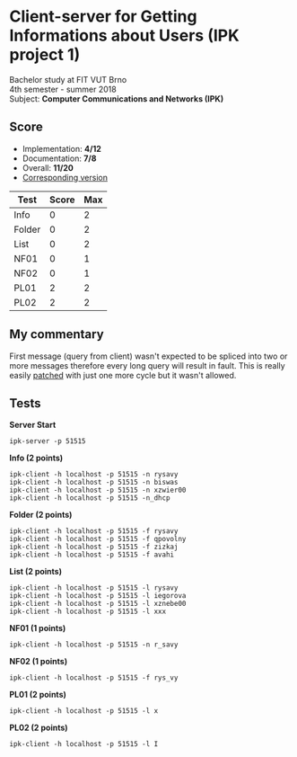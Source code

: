 # Client-server for Getting Informations about Users (IPK project 1)
Bachelor study at FIT VUT Brno  
4th semester - summer 2018  
Subject: **Computer Communications and Networks (IPK)**

## Score
* Implementation: **4/12**
* Documentation: **7/8**
* Overall: **11/20**
* [Corresponding version](https://github.com/Furdys/IPK-proj1/tree/3393dc4b3324ec0f797b8061c7f72f13bdf533c6)

| Test   | Score | Max |
| ------ | ----- | --- |
| Info   | 0     | 2   |
| Folder | 0     | 2   |
| List   | 0     | 2   |
| NF01   | 0     | 1   |
| NF02   | 0     | 1   |
| PL01   | 2     | 2   |
| PL02   | 2     | 2   |

## My commentary
First message (query from client) wasn't expected to be spliced into two or more messages therefore every long query will result in fault.
This is really easily [patched](https://github.com/Furdys/IPK-proj1/commit/a420e3132118a00cc0f8592d6e0c4e92af2c6ff8#diff-aafaa3423d0a1f1dad48ca282ddd666f) with just one more cycle but it wasn't allowed.

## Tests
**Server Start**
```
ipk-server -p 51515
```
**Info (2 points)**
```
ipk-client -h localhost -p 51515 -n rysavy
ipk-client -h localhost -p 51515 -n biswas
ipk-client -h localhost -p 51515 -n xzwier00
ipk-client -h localhost -p 51515 -n_dhcp
```
**Folder (2 points)**
```
ipk-client -h localhost -p 51515 -f rysavy
ipk-client -h localhost -p 51515 -f qpovolny
ipk-client -h localhost -p 51515 -f zizkaj
ipk-client -h localhost -p 51515 -f avahi 
```
**List (2 points)**
```
ipk-client -h localhost -p 51515 -l rysavy
ipk-client -h localhost -p 51515 -l iegorova
ipk-client -h localhost -p 51515 -l xznebe00
ipk-client -h localhost -p 51515 -l xxx
```
**NF01 (1 points)**
```
ipk-client -h localhost -p 51515 -n r_savy
```
**NF02 (1 points)**
```
ipk-client -h localhost -p 51515 -f rys_vy
```
**PL01 (2 points)**
```
ipk-client -h localhost -p 51515 -l x
```
**PL02 (2 points)**
```
ipk-client -h localhost -p 51515 -l I
```
